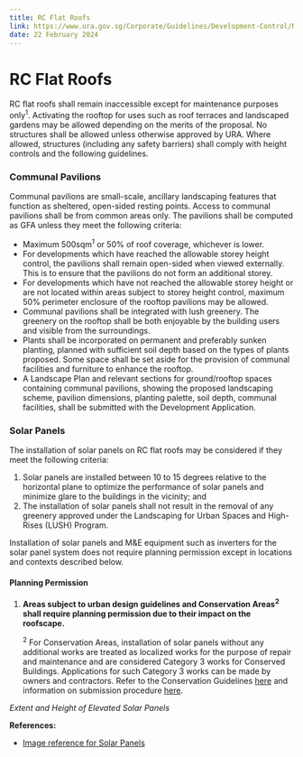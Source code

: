 ```yaml
---
title: RC Flat Roofs
link: https://www.ura.gov.sg/Corporate/Guidelines/Development-Control/Non-Residential/B2/RC-Flat-Roofs
date: 22 February 2024
---
```


# RC Flat Roofs

RC flat roofs shall remain inaccessible except for maintenance purposes only<sup>1</sup>. Activating the rooftop for uses such as roof terraces and landscaped gardens may be allowed depending on the merits of the proposal. No structures shall be allowed unless otherwise approved by URA. Where allowed, structures (including any safety barriers) shall comply with height controls and the following guidelines.

### **Communal Pavilions**

Communal pavilions are small-scale, ancillary landscaping features that function as sheltered, open-sided resting points. Access to communal pavilions shall be from common areas only. The pavilions shall be computed as GFA unless they meet the following criteria:

- Maximum 500sqm<sup>1</sup> or 50% of roof coverage, whichever is lower.
- For developments which have reached the allowable storey height control, the pavilions shall remain open-sided when viewed externally. This is to ensure that the pavilions do not form an additional storey.
- For developments which have not reached the allowable storey height or are not located within areas subject to storey height control, maximum 50% perimeter enclosure of the rooftop pavilions may be allowed.
- Communal pavilions shall be integrated with lush greenery. The greenery on the rooftop shall be both enjoyable by the building users and visible from the surroundings.
- Plants shall be incorporated on permanent and preferably sunken planting, planned with sufficient soil depth based on the types of plants proposed. Some space shall be set aside for the provision of communal facilities and furniture to enhance the rooftop.
- A Landscape Plan and relevant sections for ground/rooftop spaces containing communal pavilions, showing the proposed landscaping scheme, pavilion dimensions, planting palette, soil depth, communal facilities, shall be submitted with the Development Application.

### **Solar Panels**
The installation of solar panels on RC flat roofs may be considered if they meet the following criteria:

1. Solar panels are installed between 10 to 15 degrees relative to the horizontal plane to optimize the performance of solar panels and minimize glare to the buildings in the vicinity; and
2. The installation of solar panels shall not result in the removal of any greenery approved under the Landscaping for Urban Spaces and High-Rises (LUSH) Program.

Installation of solar panels and M&E equipment such as inverters for the solar panel system does not require planning permission except in locations and contexts described below.

#### **Planning Permission**

1. **Areas subject to urban design guidelines and Conservation Areas<sup>2</sup> shall require planning permission due to their impact on the roofscape.**
    
    <sup>2</sup> For Conservation Areas, installation of solar panels without any additional works are treated as localized works for the purpose of repair and maintenance and are considered Category 3 works for Conserved Buildings. Applications for such Category 3 works can be made by owners and contractors. Refer to the Conservation Guidelines [here](https://www.ura.gov.sg/Corporate/Guidelines/Conservation) and information on submission procedure [here](https://www.ura.gov.sg/Corporate/Guidelines/Conservation/Additions-Alterations/Types-Works).

*Extent and Height of Elevated Solar Panels*



**References:**
- [Image reference for Solar Panels](https://www.ura.gov.sg/-/media/Corporate/Guidelines/Development-control/GFA/GFA54_Solar_Panels_Buildings.jpg?h=100%25&w=100%25) 
